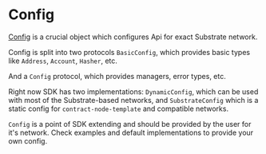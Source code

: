 # Config

[Config](../Sources/Substrate/Config/Config.swift) is a crucial object which configures Api for exact Substrate network.

Config is split into two protocols `BasicConfig`, which provides basic types like `Address`, `Account`, `Hasher`, etc.

And a `Config` protocol, which provides managers, error types, etc.

Right now SDK has two implementations: `DynamicConfig`, which can be used with most of the Substrate-based networks, and `SubstrateConfig` which is a static config for `contract-node-template` and compatible networks.

`Config` is a point of SDK extending and should be provided by the user for it's network. Check examples and default implementations to provide your own config.
